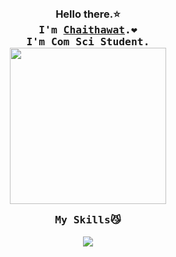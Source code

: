 <h3 align="center">
  <br>Hello there.⭐
  <br>
  <samp>I'm <a href="https://www.instagram.com/ctwsk.__a/">Chaithawat</a>.❤️
  <br> I'm Com Sci Student.
  <br>
  <img src="https://media3.giphy.com/media/UQ1EI1ML2ABQdbebup/giphy.gif?cid=790b76111a687a396138a8fcccb967b842741054f92aa369&rid=giphy.gif&ct=s" width="250" />
  <br>
  <p align="center">My Skills😼</p>
<!--   <img src="https://cdn-icons-png.flaticon.com/512/732/732212.png" width="50" />
  <img src="https://cdn-icons-png.flaticon.com/512/732/732190.png" width="50" />
  <img src="https://cdn-icons-png.flaticon.com/512/5968/5968292.png" width="50" />
  <img src="https://www.pngmart.com/files/7/Python-PNG-File.png" width="50" /> -->
<!--   <img src="https://upload.wikimedia.org/wikipedia/commons/thumb/1/18/ISO_C%2B%2B_Logo.svg/640px-ISO_C%2B%2B_Logo.svg.png" width="50" /> -->
  <p align="center">
  <a href="https://skillicons.dev">
    <img src="https://skillicons.dev/icons?i=html,css,js,ts,cpp,py,figma,react,next,nodejs,express" /><a>
</p>
  </h3>
